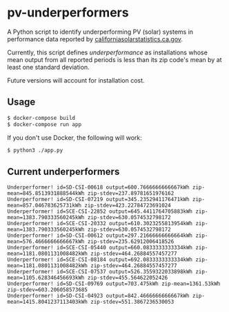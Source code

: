 # pv-underperformers

A Python script to identify underperforming PV (solar) systems in
performance data reported by
[californiasolarstatistics.ca.gov](https://www.californiasolarstatistics.ca.gov/current_data_files/).

Currently, this script defines *underperformance* as installations whose
mean output from all reported periods is less than its zip code's mean
by at least one standard deviation.

Future versions will account for installation cost.

## Usage

```bash
$ docker-compose build
$ docker-compose run app
```

If you don't use Docker, the following will work:

```bash
$ python3 ./app.py
```

## Current underperformers

```
Underperformer! id=SD-CSI-00618 output=600.7666666666667kWh zip-mean=845.8513931888544kWh zip-stdev=237.89781651976162
Underperformer! id=SD-CSI-07219 output=345.2352941176471kWh zip-mean=857.046783625731kWh zip-stdev=423.22784723691024
Underperformer! id=SCE-CSI-22852 output=645.4411764705883kWh zip-mean=1383.790333560245kWh zip-stdev=630.0574532798172
Underperformer! id=SCE-CSI-20332 output=610.3023255813954kWh zip-mean=1383.790333560245kWh zip-stdev=630.0574532798172
Underperformer! id=SD-CSI-00612 output=297.21666666666664kWh zip-mean=576.4666666666667kWh zip-stdev=235.62912006418526
Underperformer! id=SCE-CSI-05440 output=660.0833333333334kWh zip-mean=1181.0801131008482kWh zip-stdev=464.26884557457277
Underperformer! id=SCE-CSI-08184 output=692.0833333333334kWh zip-mean=1181.0801131008482kWh zip-stdev=464.26884557457277
Underperformer! id=SCE-CSI-07537 output=526.3559322033898kWh zip-mean=1105.628346456693kWh zip-stdev=455.564622052426
Underperformer! id=SD-CSI-09769 output=703.475kWh zip-mean=1361.53kWh zip-stdev=603.206058573685
Underperformer! id=SD-CSI-04923 output=842.4666666666667kWh zip-mean=1415.8041237113403kWh zip-stdev=551.3867236530053
```

